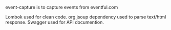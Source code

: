 event-capture is to capture events from eventful.com

Lombok used for clean code.
org.jsoup dependency used to parse text/html response.
Swagger used for API documention.
